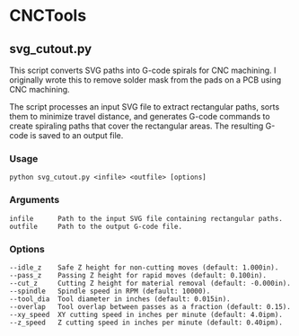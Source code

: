# CNCTools

## svg_cutout.py
This script converts SVG paths into G-code spirals for CNC machining.
I originally wrote this to remove solder mask from the pads on a PCB using CNC machining.

The script processes an input SVG file to extract rectangular paths, sorts them to minimize travel distance, 
and generates G-code commands to create spiraling paths that cover the rectangular areas. The resulting G-code 
is saved to an output file.
### Usage
    python svg_cutout.py <infile> <outfile> [options]
### Arguments
    infile      Path to the input SVG file containing rectangular paths.
    outfile     Path to the output G-code file.
### Options
    --idle_z    Safe Z height for non-cutting moves (default: 1.000in).
    --pass_z    Passing Z height for rapid moves (default: 0.100in).
    --cut_z     Cutting Z height for material removal (default: -0.000in).
    --spindle   Spindle speed in RPM (default: 10000).
    --tool_dia  Tool diameter in inches (default: 0.015in).
    --overlap   Tool overlap between passes as a fraction (default: 0.15).
    --xy_speed  XY cutting speed in inches per minute (default: 4.0ipm).
    --z_speed   Z cutting speed in inches per minute (default: 0.40ipm).
